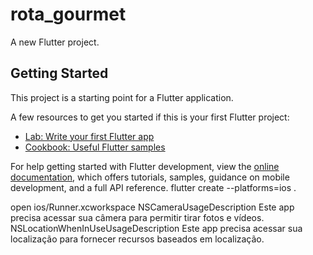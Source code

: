 # rota_gourmet

A new Flutter project.

## Getting Started

This project is a starting point for a Flutter application.

A few resources to get you started if this is your first Flutter project:

- [Lab: Write your first Flutter app](https://docs.flutter.dev/get-started/codelab)
- [Cookbook: Useful Flutter samples](https://docs.flutter.dev/cookbook)

For help getting started with Flutter development, view the
[online documentation](https://docs.flutter.dev/), which offers tutorials,
samples, guidance on mobile development, and a full API reference.
flutter create --platforms=ios .

open ios/Runner.xcworkspace
	<key>NSCameraUsageDescription</key>
	<string>Este app precisa acessar sua câmera para permitir tirar fotos e vídeos.</string>
	<key>NSLocationWhenInUseUsageDescription</key>
	<string>Este app precisa acessar sua localização para fornecer recursos baseados em localização.</string>
